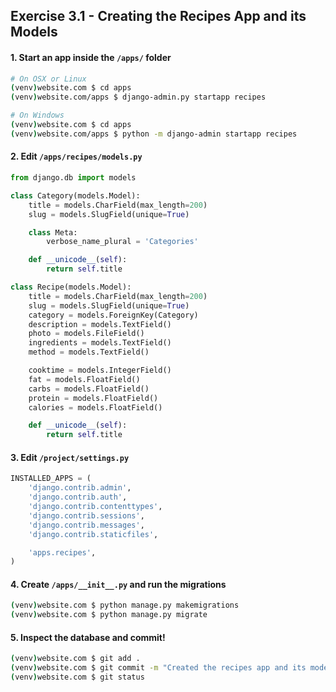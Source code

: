 ## Exercise 3.1 - Creating the Recipes App and its Models

#### 1. Start an app inside the `/apps/` folder

```bash
# On OSX or Linux
(venv)website.com $ cd apps
(venv)website.com/apps $ django-admin.py startapp recipes
```

```bash
# On Windows
(venv)website.com $ cd apps
(venv)website.com/apps $ python -m django-admin startapp recipes
```

#### 2. Edit `/apps/recipes/models.py`

```python
from django.db import models

class Category(models.Model):
    title = models.CharField(max_length=200)
    slug = models.SlugField(unique=True)

    class Meta:
        verbose_name_plural = 'Categories'

    def __unicode__(self):
        return self.title

class Recipe(models.Model):
    title = models.CharField(max_length=200)
    slug = models.SlugField(unique=True)
    category = models.ForeignKey(Category)
    description = models.TextField()
    photo = models.FileField()
    ingredients = models.TextField()
    method = models.TextField()

    cooktime = models.IntegerField()
    fat = models.FloatField()
    carbs = models.FloatField()
    protein = models.FloatField()
    calories = models.FloatField()

    def __unicode__(self):
        return self.title
```

#### 3. Edit `/project/settings.py`

```python
INSTALLED_APPS = (
    'django.contrib.admin',
    'django.contrib.auth',
    'django.contrib.contenttypes',
    'django.contrib.sessions',
    'django.contrib.messages',
    'django.contrib.staticfiles',

    'apps.recipes',
)
```

#### 4. Create `/apps/__init__.py` and run the migrations

```bash
(venv)website.com $ python manage.py makemigrations
(venv)website.com $ python manage.py migrate
```

#### 5. Inspect the database and commit!

```bash
(venv)website.com $ git add .
(venv)website.com $ git commit -m "Created the recipes app and its models"
(venv)website.com $ git status
```
